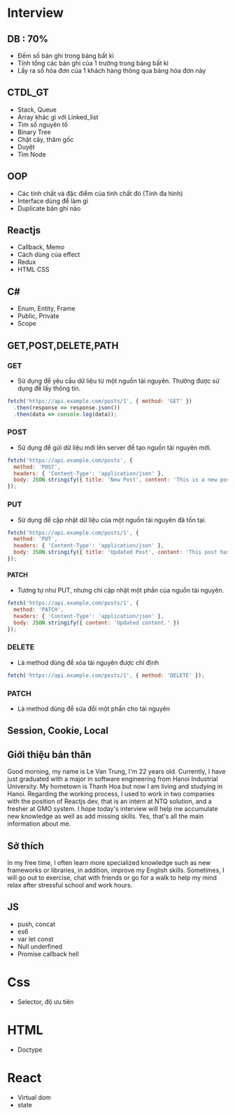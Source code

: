 # Interview
## DB : 70%
- Đếm số bản ghi trong bảng bất kì
- Tính tổng các bản ghi của 1 trường trong bảng bất kì
- Lấy ra số hóa đơn của 1 khách hàng thông qua bảng hóa đơn này
## CTDL_GT
- Stack, Queue
- Array khác gì với Linked_list
- Tìm số nguyên tố
- Binary Tree
- Chặt cây, thăm gốc
- Duyệt
- Tìm Node
## OOP
- Các tính chất và đặc điểm của tính chất đó (Tính đa hình)
- Interface dùng để làm gì
- Duplicate bản ghi nào
## Reactjs
- Callback, Memo
- Cách dùng của effect
- Redux
- HTML CSS
## C#
- Enum, Entity, Frame
- Public, Private
- Scope
## GET,POST,DELETE,PATH
### GET
- Sử dụng để yêu cầu dữ liệu từ một nguồn tài nguyên. Thường được sử dụng để lấy thông tin.
```js
fetch('https://api.example.com/posts/1', { method: 'GET' })
  .then(response => response.json())
  .then(data => console.log(data));

```
### POST
- Sử dụng để gửi dữ liệu mới lên server để tạo nguồn tài nguyên mới.
```js
fetch('https://api.example.com/posts', {
  method: 'POST',
  headers: { 'Content-Type': 'application/json' },
  body: JSON.stringify({ title: 'New Post', content: 'This is a new post.' })
});

```
### PUT
-  Sử dụng để cập nhật dữ liệu của một nguồn tài nguyên đã tồn tại.
```js
fetch('https://api.example.com/posts/1', {
  method: 'PUT',
  headers: { 'Content-Type': 'application/json' },
  body: JSON.stringify({ title: 'Updated Post', content: 'This post has been updated.' })
});

```
#### PATCH
- Tương tự như PUT, nhưng chỉ cập nhật một phần của nguồn tài nguyên.

```js
fetch('https://api.example.com/posts/1', {
  method: 'PATCH',
  headers: { 'Content-Type': 'application/json' },
  body: JSON.stringify({ content: 'Updated content.' })
});

```
### DELETE
- Là method dùng để xóa tài nguyên được chỉ định
```js
fetch('https://api.example.com/posts/1', { method: 'DELETE' });
```
### PATCH
- Là method dùng để sửa đổi một phần cho tài nguyên
## Session, Cookie, Local
## Giới thiệu bản thân
Good morning, my name is Le Van Trung, I'm 22 years old. Currently, I have just graduated with a major in software engineering from Hanoi Industrial University.
My hometown is Thanh Hoa but now I am living and studying in Hanoi. Regarding the working process, I used to work in two companies with the position of Reactjs dev, that is an intern at NTQ solution, and a fresher at GMO system. I hope today's interview will help me accumulate new knowledge as well as add missing skills. Yes, that's all the main information about me.
## Sở thích
In my free time, I often learn more specialized knowledge such as new frameworks or libraries, in addition, improve my English skills. Sometimes, I will go out to exercise, chat with friends or go for a walk to help my mind relax after stressful school and work hours.

## JS
- push, concat
- es6
- var let const
- Null underfined
- Promise callback hell
# Css
- Selector, độ ưu tiên
# HTML
- Doctype
# React
- Virtual dom
- state
